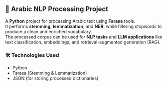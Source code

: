 ## 📝 Arabic NLP Processing Project

A **Python** project for processing Arabic text using **Farasa** tools.  
It performs **stemming**, **lemmatization**, and **NER**, while filtering stopwords to produce a clean and enriched vocabulary.  
The processed corpus can be used for **NLP tasks** and **LLM applications** like text classification, embeddings, and retrieval-augmented generation (RAG).

### 🛠️ Technologies Used
- Python  
- Farasa (Stemming & Lemmatization)  
- JSON (for storing processed dictionaries)  
